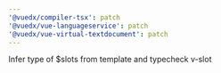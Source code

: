 ```yaml
---
'@vuedx/compiler-tsx': patch
'@vuedx/vue-languageservice': patch
'@vuedx/vue-virtual-textdocument': patch
---
```


Infer type of \$slots from template and typecheck v-slot
